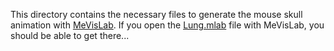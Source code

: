 This directory contains the necessary files to generate the mouse skull animation with [MeVisLab](https://www.mevislab.de/).
If you open the [Lung.mlab](Lung.mlab) file with MeVisLab, you should be able to get there...
